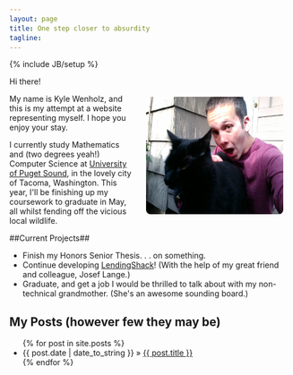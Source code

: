 ```yaml
---
layout: page
title: One step closer to absurdity
tagline: 
---
```

{% include JB/setup %}

Hi there! 

<div class="rotate" style="padding-left:19px;padding-right:10px;float:right;">
<div class="sticky">
    <img src="media/kittyAndI.jpeg" width="245" height="210"
    style="padding:5px;-moz-border-radius:11px;border-radius:11px;-webkit-border-radius:13px;">
</div>
</div>

My name is Kyle Wenholz, and this is my attempt at a website representing 
myself.  I hope you enjoy your stay.

I currently study Mathematics and (two degrees yeah!) Computer Science at 
[University of Puget Sound](http://pugetsound.edu), in the lovely city of Tacoma, 
Washington.  This year, I'll be finishing up my coursework to graduate in 
May, all whilst fending off the vicious local wildlife.

##Current Projects##
* Finish my Honors Senior Thesis. . . on something.
* Continue developing [LendingShack](http://www.lendingshack.com)! (With the
help of my great friend and colleague, Josef Lange.)
* Graduate, and get a job I would be thrilled to talk about with my non-technical
grandmother.  (She's an awesome sounding board.)
 
## My Posts (however few they may be) ##

<ul class="posts">
  {% for post in site.posts %}
    <li><span>{{ post.date | date_to_string }}</span> &raquo; <a href="{{ BASE_PATH }}{{ post.url }}">{{ post.title }}</a></li>
  {% endfor %}
</ul>



